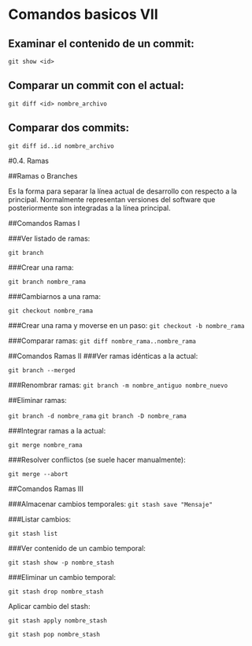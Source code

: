 # Comandos basicos VII #

## Examinar el contenido de un commit: 

`git show <id>`

## Comparar un commit con el actual:

`git diff <id> nombre_archivo`

## Comparar dos commits:

`git diff id..id nombre_archivo`


#0.4. Ramas

##Ramas o Branches

Es la forma para separar la línea actual de desarrollo con respecto a la principal. Normalmente representan versiones del software que posteriormente son integradas a la línea
principal.

##Comandos Ramas I

###Ver listado de ramas:

`git branch`

###Crear una rama:

`git branch nombre_rama`

###Cambiarnos a una rama:

`git checkout nombre_rama`

###Crear una rama y moverse en un paso:
`git checkout -b nombre_rama`

###Comparar ramas:
`git diff nombre_rama..nombre_rama`

##Comandos Ramas II
###Ver ramas idénticas a la actual:

`git branch --merged`

###Renombrar ramas:
`git branch -m nombre_antiguo nombre_nuevo`

##Eliminar ramas:

`git branch -d nombre_rama`
`git branch -D nombre_rama`

###Integrar ramas a la actual:

`git merge nombre_rama`

###Resolver conflictos (se suele hacer manualmente):

`git merge --abort`

##Comandos Ramas III

###Almacenar cambios temporales:
`git stash save "Mensaje"`

###Listar cambios:

`git stash list`

###Ver contenido de un cambio temporal:

`git stash show -p nombre_stash`

###Eliminar un cambio temporal:

`git stash drop nombre_stash`

Aplicar cambio del stash:

`git stash apply nombre_stash`

`git stash pop nombre_stash`

